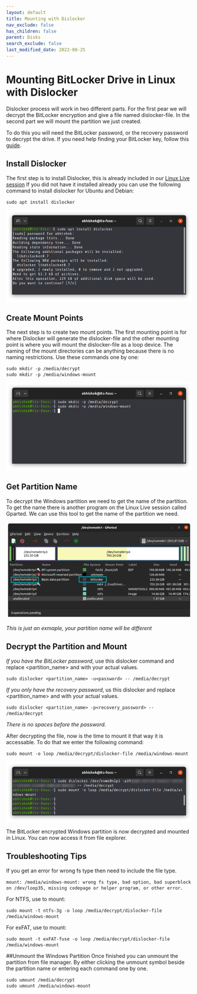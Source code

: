 ```yaml
---
layout: default
title: Mounting with Dislocker
nav_exclude: false
has_children: false
parent: Disks
search_exclude: false
last_modified_date: 2022-08-25
---
```


# Mounting BitLocker Drive in Linux with Dislocker
Dislocker process will work in two different parts. For the first pear we will decrypt the BitLocker encryption and give a file named dislocker-file. In the second part we will mount the partition we just created. 

To do this you will need the BitLocker password, or the recovery password to decrypt the drive. If you need help finding your BitLocker key, follow this [guide](https://support.microsoft.com/en-us/windows/finding-your-bitlocker-recovery-key-in-windows-6b71ad27-0b89-ea08-f143-056f5ab347d6).

## Install Dislocker
The first step is to install Dislocker, this is already included in our [Linux Live session](/docs/live-sessions/linux-live-session)
If you did not have it installed already you can use the following command to install dislocker for Ubuntu and Debian:
```
sudo apt install dislocker
```
![install-dislocker-ubuntu.png](/assets/Dislocker/install-dislocker-ubuntu.png)

## Create Mount Points
The next step is to create two mount points. The first mounting point is for where Dislocker will generate the dislocker-file and the other mounting point is where you will mount the dislocker-file as a loop device.
The naming of the mount directories can be anything because there is no naming restrictions.
Use these commands one by one:
```
sudo mkdir -p /media/decrypt
sudo mkdir -p /media/windows-mount
```
![mount-points.png](/assets/Dislocker/creating-mount-points-for-dislocker.png)

## Get Partition Name
To decrypt the Windows partition we need to get the name of the partition. To get the name there is another program on the Linux Live session called Gparted. We can use this tool to get the name of the partition we need.

![Device-name.png](/assets/Dislocker/show-device-name-gparted.png)

*This is just an exmaple, your partition name will be different*

## Decrypt the Partition and Mount
*If you have the BitLocker password*, use this dislocker command and replace <partition_name> and <password> with your actual values.
```
sudo dislocker <partition_name> -u<password> -- /media/decrypt
```

*If you only have the recovery password*, us this dislocker and replace <partition_name> and <password> with your actual values.
```
sudo dislocker <partition_name> -p<recovery_password> -- /media/decrypt
```

*There is no spaces before the password.*

After decrypting the file, now is the time to mount it that way it is accessable. To do that we enter the following command:
```
sudo mount -o loop /media/decrypt/dislocker-file /media/windows-mount
```
![Mount.png](/assets/Dislocker/mount-dislocker-decrypted-windows-partition.png)

The BitLocker encrypted Windows partition is now decrypted and mounted in Linux. You can now access it from file explorer.

## Troubleshooting Tips
If you get an error for wrong fs type then need to include the file type.
```
mount: /media/windows-mount: wrong fs type, bad option, bad superblock on /dev/loop35, missing codepage or helper program, or other error.
```

For NTFS, use to mount:
```
sudo mount -t ntfs-3g -o loop /media/decrypt/dislocker-file /media/windows-mount
```

For exFAT, use to mount:
```
sudo mount -t exFAT-fuse -o loop /media/decrypt/dislocker-file /media/windows-mount
```

##Unmount the Windows Partition
Once finished you can unmount the partition from file manager. By either clicking the unmount symbol beside the partition name or entering each command one by one.
```
sudo umount /media/decrypt
sudo umount /media/windows-mount
```